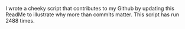 I wrote a cheeky script that contributes to my Github by updating this ReadMe to illustrate why more than commits matter. This script has run 2488 times.